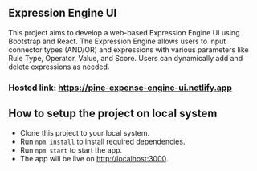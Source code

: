 ## Expression Engine UI
This project aims to develop a web-based Expression Engine UI using Bootstrap and React. The Expression Engine allows users to input connector types (AND/OR) and expressions with various parameters like Rule Type, Operator, Value, and Score. Users can dynamically add and delete expressions as needed.

### Hosted link: https://pine-expense-engine-ui.netlify.app

## How to setup the project on local system
- Clone this project to your local system.
- Run `npm install` to install required dependencies.
- Run `npm start` to start the app.
- The app will be live on [http://localhost:3000](http://localhost:3000).
